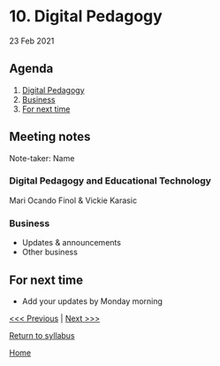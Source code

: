 # 10. Digital Pedagogy
23 Feb 2021

## Agenda
1. [Digital Pedagogy](#digital-pedagogy-and-educational-technology)
2. [Business](#business)
3. [For next time](#for-next-time)

## Meeting notes
Note-taker: Name

### Digital Pedagogy and Educational Technology
Mari Ocando Finol & Vickie Karasic

### Business
- Updates & announcements
- Other business


## For next time
- Add your updates by Monday morning


[<<< Previous](/08-git.md) | [Next >>>](/13-exhibits.md)

[Return to syllabus](../syllabus.md)

[Home](../README.md)

